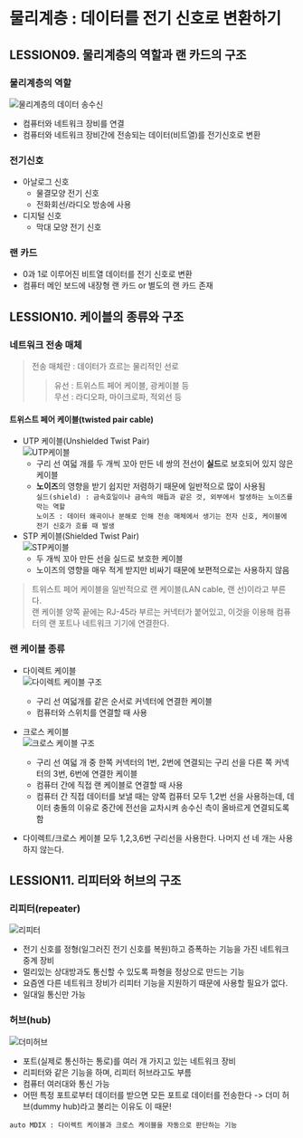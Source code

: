 
# 물리계층 : 데이터를 전기 신호로 변환하기

## LESSION09. 물리계층의 역할과 랜 카드의 구조
### 물리계층의 역할
![물리계층의 데이터 송수신](https://velog.velcdn.com/images/miso1489/post/0d46dc12-775e-4ea0-932b-2748a676adca/image.png)
  - 컴퓨터와 네트워크 장비를 연결
  - 컴퓨터와 네트워크 장비간에 전송되는 데이터(비트열)를 전기신호로 변환
### 전기신호 
  - 아날로그 신호
    - 물결모양 전기 신호
    - 전화회선/라디오 방송에 사용
  - 디지털 신호
    - 막대 모양 전기 신호
### 랜 카드 
  - 0과 1로 이루어진 비트열 데이터를 전기 신호로 변환
  - 컴퓨터 메인 보드에 내장형 랜 카드 or 별도의 랜 카드 존재

## LESSION10. 케이블의 종류와 구조
### 네트워크 전송 매체
  > 전송 매체란 : 데이터가 흐르는 물리적인 선로
  >> 유선 : 트위스트 페어 케이블, 광케이블 등  
  >> 무선 : 라디오파, 마이크로파, 적외선 등

#### 트위스트 페어 케이블(twisted pair cable)
  - UTP 케이블(Unshielded Twist Pair)  
    ![UTP케이블](https://t1.daumcdn.net/cfile/tistory/25260D4E53875F4533)
    - 구리 선 여덟 개를 두 개씩 꼬아 만든 네 쌍의 전선이 **실드**로 보호되어 있지 않은 케이블
    - **노이즈**의 영향을 받기 쉽지만 저렴하기 때문에 일반적으로 많이 사용됨  
    `실드(shield) : 금속호일이나 금속의 매듭과 같은 것, 외부에서 발생하는 노이즈를 막는 역할`  
    `노이즈 : 데이터 왜곡이나 분해로 인해 전송 매체에서 생기는 전자 신호, 케이블에 전기 신호가 흐를 때 발생`  
  - STP 케이블(Shielded Twist Pair)  
    ![STP케이블](https://t1.daumcdn.net/cfile/tistory/21108A4B53875F523D)
    - 두 개씩 꼬아 만든 선을 실드로 보호한 케이블
    - 노이즈의 영향을 매우 적게 받지만 비싸기 때문에 보편적으로는 사용하지 않음
> 트위스트 페어 케이블을 일반적으로 랜 케이블(LAN cable, 랜 선)이라고 부른다.  
> 랜 케이블 양쪽 끝에는 RJ-45라 부르는 커넥터가 붙어있고, 이것을 이용해 컴퓨터의 랜 포트나 네트워크 기기에 연결한다.
  
### 랜 케이블 종류
  - 다이렉트 케이블  
  ![다이렉트 케이블 구조](https://velog.velcdn.com/images/miso1489/post/fd726cc6-e43c-4290-9467-17ea6f18320a/image.png)
    - 구리 선 여덟개를 같은 순서로 커넥터에 연결한 케이블
    - 컴퓨터와 스위치를 연결할 때 사용
  - 크로스 케이블  
  ![크로스 케이블 구조](https://velog.velcdn.com/images/miso1489/post/20d1b0a7-5ea2-4f01-8c95-a8c4225182a9/image.png)
    - 구리 선 여덟 개 중 한쪽 커넥터의 1번, 2번에 연결되는 구리 선을 다른 쪽 커넥터의 3번, 6번에 연결한 케이블
    - 컴퓨터 간에 직접 랜 케이블로 연결할 때 사용
    - 컴퓨터 간 직접 데이터를 보낼 때는 양쪽 컴퓨터 모두 1,2번 선을 사용하는데, 데이터 충돌의 이유로 중간에 전선을 교차시켜 송수신 측이 올바르게 연결되도록 함

  - 다이렉트/크로스 케이블 모두 1,2,3,6번 구리선을 사용한다. 나머지 선 네 개는 사용하지 않는다. 
  
## LESSION11. 리피터와 허브의 구조
### 리피터(repeater)
![리피터](https://velog.velcdn.com/images/sunnamgung8/post/8f0d639e-ba74-4b79-8ad3-0fd93f034226/image.png)
  - 전기 신호를 정형(일그러진 전기 신호를 복원)하고 증폭하는 기능을 가진 네트워크 중계 장비
  - 멀리있는 상대방과도 통신할 수 있도록 파형을 정상으로 만드는 기능
  - 요즘엔 다른 네트워크 장비가 리피터 기능을 지원하기 때문에 사용할 필요가 없다.
  - 일대일 통신만 가능
### 허브(hub)
![더미허브](https://velog.velcdn.com/images/sunnamgung8/post/7b45896d-4522-41ff-bc59-677a183ad82b/image.png)
  - 포트(실제로 통신하는 통로)를 여러 개 가지고 있는 네트워크 장비
  - 리피터와 같은 기능을 하며, 리피터 허브라고도 부름
  - 컴퓨터 여러대와 통신 가능
  - 어떤 특정 포트로부터 데이터를 받으면 모든 포트로 데이터를 전송한다 -> 더미 허브(dummy hub)라고 불리는 이유도 이 때문!

```
auto MDIX : 다이렉트 케이블과 크로스 케이블을 자동으로 판단하는 기능
```
